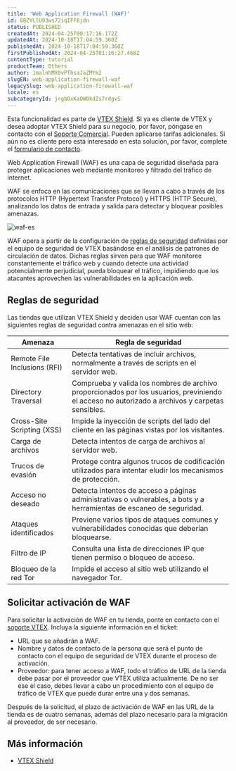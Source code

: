 ```yaml
---
title: 'Web Application Firewall (WAF)'
id: 6BZYLlU03ws72iqIFF6jdn
status: PUBLISHED
createdAt: 2024-04-25T00:17:16.172Z
updatedAt: 2024-10-18T17:04:59.360Z
publishedAt: 2024-10-18T17:04:59.360Z
firstPublishedAt: 2024-04-25T01:16:27.468Z
contentType: tutorial
productTeam: Others
author: 1malnhMX0vPThsaJaZMYm2
slugEN: web-application-firewall-waf
legacySlug: web-application-firewall-waf
locale: es
subcategoryId: jrgbOxKaOW0kdZs7rdgvS
---
```


<div class="alert alert-info">
  <p>Esta funcionalidad es parte de <a href="https://help.vtex.com/es/tutorial/vtex-shield--2CVk6H9eY2CBtHjtDI7BFh">VTEX Shield</a>.  Si ya es cliente de VTEX y desea adoptar VTEX Shield para su negocio, por favor, póngase en contacto con el <a href="https://help.vtex.com/es/tracks/soporte-en-vtex--4AXsGdGHqExp9ZkiNq9eMy/3KQWGgkPOwbFTPfBxL7YwZ">Soporte Comercial</a>. Pueden aplicarse tarifas adicionales. Si aún no es cliente pero está interesado en esta solución, por favor, complete el <a href="https://vtex.com/co-es/contacto/">formulario de contacto</a>.</p>
</div>

Web Application Firewall (WAF) es una capa de seguridad diseñada para proteger aplicaciones web mediante monitoreo y filtrado del tráfico de internet.

WAF se enfoca en las comunicaciones que se llevan a cabo a través de los protocolos HTTP (Hypertext Transfer Protocol) y HTTPS (HTTP Secure), analizando los datos de entrada y salida para detectar y bloquear posibles amenazas.

![waf-es](//images.ctfassets.net/alneenqid6w5/6yRQRFGEYBnfbynGxcNJrU/c54a99dcdc86451d6cfcd72bc7b9cf07/waf-es.png)

WAF opera a partir de la configuración de [reglas de seguridad](#reglas-de-seguridad) definidas por el equipo de seguridad de VTEX basándose en el análisis de patrones de circulación de datos. Dichas reglas sirven para que WAF monitoree constantemente el tráfico web y cuando detecte una actividad potencialmente perjudicial, pueda bloquear el tráfico, impidiendo que los atacantes aprovechen las vulnerabilidades en la aplicación web.

## Reglas de seguridad

Las tiendas que utilizan VTEX Shield y deciden usar WAF cuentan con las siguientes reglas de seguridad contra amenazas en el sitio web:

| Amenaza | Regla de seguridad |
|---|---|
| Remote File Inclusions (RFI) | Detecta tentativas de incluir archivos, normalmente a través de scripts en el servidor web. |
| Directory Traversal | Comprueba y valida los nombres de archivo proporcionados por los usuarios, previniendo el acceso no autorizado a archivos y carpetas sensibles.   |
| Cross-Site Scripting (XSS) | Impide la inyección de scripts del lado del cliente en las páginas vistas por los visitantes.   |
| Carga de archivos | Detecta intentos de carga de archivos al servidor web.   |
| Trucos de evasión | Protege contra algunos trucos de codificación utilizados para intentar eludir los mecanismos de protección.   |
| Acceso no deseado | Detecta intentos de acceso a páginas administrativas o vulnerables, a bots y a herramientas de escaneo de seguridad.   |
| Ataques identificados | Previene varios tipos de ataques comunes y vulnerabilidades conocidas que deberían bloquearse.   |
| Filtro de IP | Consulta una lista de direcciones IP que tienen permiso o bloqueo de acceso.   |
| Bloqueo de la red Tor | Impide el acceso al sitio web utilizando el navegador Tor.   |

## Solicitar activación de WAF

Para solicitar la activación de WAF en tu tienda, ponte en contacto con el[ soporte VTEX](https://help.vtex.com/es/support). Incluya la siguiente información en el ticket:

* URL que se añadirán a WAF.
* Nombre y datos de contacto de la persona que será el punto de contacto con el equipo de seguridad de VTEX durante el proceso de activación.
* Proveedor: para tener acceso a WAF, todo el tráfico de URL de la tienda debe pasar por el proveedor que VTEX utiliza actualmente. De no ser ese el caso, debes llevar a cabo un procedimiento con el equipo de tráfico de VTEX que puede durar entre una y dos semanas.

Después de la solicitud, el plazo de activación de WAF en las URL de la tienda es de cuatro semanas, además del plazo necesario para la migración al proveedor, de ser necesario.

## Más información

* [VTEX Shield](https://help.vtex.com/es/tutorial/vtex-shield--2CVk6H9eY2CBtHjtDI7BFh)
